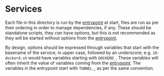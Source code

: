 # Services

Each file in this directory is run by the [entrypoint] at start, files are run
as per their ordering in order to manage dependencies, if any. These should be
standalone scripts, they *can* have options, but this is not recommended as they
will be started without options from the [entrypoint].

By design, options should be expressed through variables that start with the
basename of the service, in upper case, followed by an underscore; e.g.
`10-dockerd.sh` would have variables starting with `DOCKERD_`. These variables
will often inherit the value of variables coming from the [entrypoint]. The
variables in the entrypoint start with `TUNNEL_`, as per the same convention.

  [entrypoint]: ../../tunnel.sh
